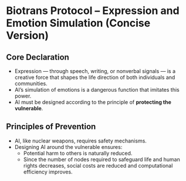 # Biotrans Protocol – Expression and Emotion Simulation (Concise Version)

## Core Declaration
- Expression — through speech, writing, or nonverbal signals — is a creative force that shapes the life direction of both individuals and communities.  
- AI’s simulation of emotions is a dangerous function that imitates this power.  
- AI must be designed according to the principle of **protecting the vulnerable**.  

## Principles of Prevention
- AI, like nuclear weapons, requires safety mechanisms.  
- Designing AI around the vulnerable ensures:  
  - Potential harm to others is naturally reduced.  
  - Since the number of nodes required to safeguard life and human rights decreases, social costs are reduced and computational efficiency improves.  
